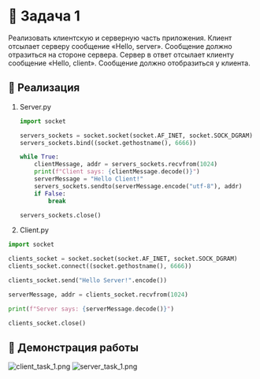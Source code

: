 #  🗿 Задача 1 
Реализовать клиентскую и серверную часть приложения. Клиент отсылает серверу сообщение «Hello, server». Сообщение должно отразиться на стороне сервера. Сервер в ответ отсылает клиенту сообщение «Hello, client». Сообщение должно отобразиться у клиента.

## 🥸 Реализация
1. Server.py
   
   ```python
   import socket

   servers_sockets = socket.socket(socket.AF_INET, socket.SOCK_DGRAM)
   servers_sockets.bind((socket.gethostname(), 6666))
   
   while True:
       clientMessage, addr = servers_sockets.recvfrom(1024)
       print(f"Client says: {clientMessage.decode()}")
       serverMessage = "Hello Client!"
       servers_sockets.sendto(serverMessage.encode("utf-8"), addr)
       if False:
           break

   servers_sockets.close()

2. Client.py
```python
import socket

clients_socket = socket.socket(socket.AF_INET, socket.SOCK_DGRAM)
clients_socket.connect((socket.gethostname(), 6666))

clients_socket.send("Hello Server!".encode())

serverMessage, addr = clients_socket.recvfrom(1024)

print(f"Server says: {serverMessage.decode()}")

clients_socket.close()
```

## 🤡 Демонстрация работы
![client_task_1.png](img/client_task_1.png)
![server_task_1.png](img/server_task_1.png)


